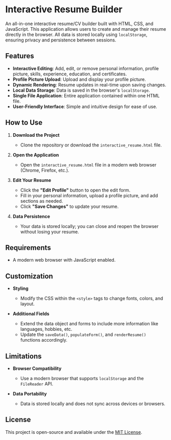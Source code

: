 # Interactive Resume Builder

An all-in-one interactive resume/CV builder built with HTML, CSS, and JavaScript. This application allows users to create and manage their resume directly in the browser. All data is stored locally using `localStorage`, ensuring privacy and persistence between sessions.

## Features

- **Interactive Editing**: Add, edit, or remove personal information, profile picture, skills, experience, education, and certificates.
- **Profile Picture Upload**: Upload and display your profile picture.
- **Dynamic Rendering**: Resume updates in real-time upon saving changes.
- **Local Data Storage**: Data is saved in the browser's `localStorage`.
- **Single File Application**: Entire application contained within one HTML file.
- **User-Friendly Interface**: Simple and intuitive design for ease of use.

## How to Use

1. **Download the Project**
   - Clone the repository or download the `interactive_resume.html` file.

2. **Open the Application**
   - Open the `interactive_resume.html` file in a modern web browser (Chrome, Firefox, etc.).

3. **Edit Your Resume**
   - Click the **"Edit Profile"** button to open the edit form.
   - Fill in your personal information, upload a profile picture, and add sections as needed.
   - Click **"Save Changes"** to update your resume.

4. **Data Persistence**
   - Your data is stored locally; you can close and reopen the browser without losing your resume.

## Requirements

- A modern web browser with JavaScript enabled.

## Customization

- **Styling**
  - Modify the CSS within the `<style>` tags to change fonts, colors, and layout.

- **Additional Fields**
  - Extend the data object and forms to include more information like languages, hobbies, etc.
  - Update the `saveData()`, `populateForm()`, and `renderResume()` functions accordingly.

## Limitations

- **Browser Compatibility**
  - Use a modern browser that supports `localStorage` and the `FileReader` API.

- **Data Portability**
  - Data is stored locally and does not sync across devices or browsers.

## License

This project is open-source and available under the [MIT License](LICENSE).

